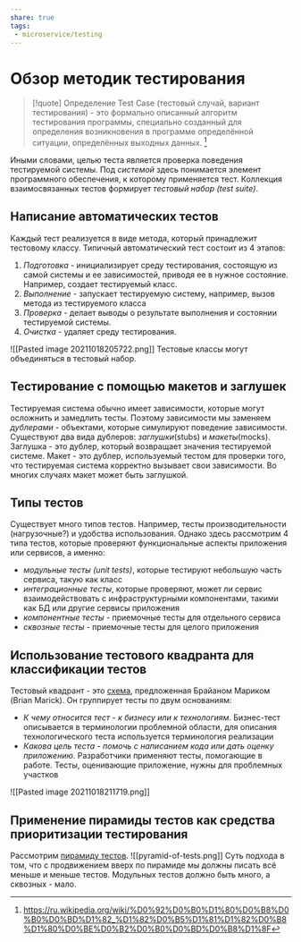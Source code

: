 ```yaml
---
share: true
tags:
 - microservice/testing
---
```

# Обзор методик тестирования
> [!quote] Определение
> Test Case (тестовый случай, вариант тестирования) - это формально описанный алгоритм тестирования программы, специально созданный для определения возникновения в программе определённой ситуации, определённых выходных данных. [^1]

[^1]:https://ru.wikipedia.org/wiki/%D0%92%D0%B0%D1%80%D0%B8%D0%B0%D0%BD%D1%82_%D1%82%D0%B5%D1%81%D1%82%D0%B8%D1%80%D0%BE%D0%B2%D0%B0%D0%BD%D0%B8%D1%8F

Иными словами, целью теста является проверка поведения тестируемой системы. Под *системой* здесь понимается элемент программного обеспечения, к которому применяется тест. Коллекция взаимосвязанных тестов формирует *тестовый набор (test suite)*.
## Написание автоматических тестов
Каждый тест реализуется в виде метода, который принадлежит тестовому классу.
Типичный автоматический тест состоит из 4 этапов:
1. *Подготовка* - инициализирует среду тестирования, состоящую из самой системы и ее зависимостей, приводя ее в нужное состояние. Например, создает тестируемый класс.
2. *Выполнение* - запускает тестируемую систему, например, вызов метода из тестируемого класса
3. *Проверка* - делает выводы о результате выполнения и состоянии тестируемой системы.
4. *Очистка* - удаляет среду тестирования.

![[Pasted image 20211018205722.png]]
Тестовые классы могут объединяться в тестовый набор.
## Тестирование с помощью макетов и заглушек
Тестируемая система обычно имеет зависимости, которые могут осложнить и замедлить тесты. Поэтому зависимости мы заменяем *дублерами* - объектами, которые симулируют поведение зависимости. 
Существуют два вида дублеров: *заглушки*(stubs) и *макеты*(mocks). Заглушка - это дублер, который возвращает значения тестируемой системе. Макет - это дублер, используемый тестом для проверки того, что тестируемая система корректно вызывает свои зависимости. Во многих случаях макет может быть заглушкой.
## Типы тестов
Существует много типов тестов. Например, тесты производительности (нагрузочные?) и удобства использования. Однако здесь рассмотрим 4 типа тестов, которые проверяют функциональные аспекты приложения или сервисов, а именно:
- *модульные тесты (unit tests)*, которые тестируют небольшую часть сервиса, такую как класс
- *интеграционные тесты*, которые проверяют, может ли сервис взаимодействовать с инфраструктурными компонентами, такими как БД или другие сервисы приложения
- *компонентные тесты* - приемочные тесты для отдельного сервиса
- *сквозные тесты* - приемочные тесты для целого приложения

## Использование тестового квадранта для классификации тестов
Тестовый квадрант - это [схема](http://www.exampler.com/old-blog/2003/08/21/#agile-testing-project-1), предложенная Брайаном Мариком (Brian Marick). Он группирует тесты по двум основаниям:
- *К чему относится тест - к бизнесу или к технологиям*. Бизнес-тест описывается в терминологии проблемной области, для описания технологического теста используется терминология реализации
- *Какова цель теста - помочь с написанием кода или дать оценку приложению*. Разработчики применяют тесты, помогающие в работе. Тесты, оценивающие приложение, нужны для проблемных участков

![[Pasted image 20211018211719.png]]
## Применение пирамиды тестов как средства приоритизации тестирования
Рассмотрим [пирамиду тестов](https://www.martinfowler.com/bliki/TestPyramid.html).
![[pyramid-of-tests.png]]
Суть подхода в том, что с продвижением вверх по пирамиде мы должны писать всё меньше и меньше тестов. Модульных тестов должно быть много, а сквозных - мало.